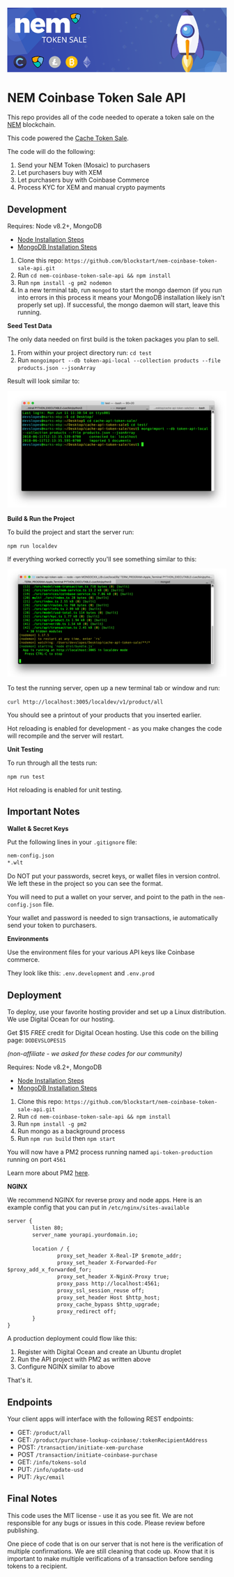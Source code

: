 ![nem token sale](/readme-images/nemtokensale.png?raw=true "NEM Token Sale")

# NEM Coinbase Token Sale API

This repo provides all of the code needed to operate a token sale on the [NEM](https://nem.io) blockchain. 

This code powered the [Cache Token Sale](https://getcache.io).

The code will do the following:

 1. Send your NEM Token (Mosaic) to purchasers
 2. Let purchasers buy with XEM
 3. Let purchasers buy with Coinbase Commerce
 4. Process KYC for XEM and manual crypto payments
  
## Development  
 
Requires: Node v8.2+, MongoDB

* [Node Installation Steps](https://nodejs.org/en/download/)
* [MongoDB Installation Steps](https://docs.mongodb.com/manual/administration/install-community/)
  
1. Clone this repo: `https://github.com/blockstart/nem-coinbase-token-sale-api.git`  
2.  Run `cd nem-coinbase-token-sale-api && npm install`
3. Run `npm install -g pm2 nodemon`
4. In a new terminal tab, run `mongod` to start the mongo daemon (if you run into errors in this process it means your MongoDB installation likely isn't properly set up). If successful, the mongo daemon will start, leave this running.

**Seed Test Data**

The only data needed on first build is the token packages you plan to sell.

1. From within your project directory run: `cd test`
2. Run `mongoimport --db token-api-local --collection products --file products.json --jsonArray`

Result will look similar to:

![seed import](/readme-images/seed-result.png?raw=true "Seed Import")

**Build & Run the Project**

To build the project and start the server run:

`npm run localdev`

If everything worked correctly you'll see something similar to this:

![local running](/readme-images/local-running.png?raw=true "local running")

To test the running server, open up a new terminal tab or window and run:

`curl http://localhost:3005/localdev/v1/product/all`

You should see a printout of your products that you inserted earlier.

Hot reloading is enabled for development - as you make changes the code will recompile and the server will restart.

**Unit Testing**

To run through all the tests run:  
  
`npm run test`

Hot reloading is enabled for unit testing.

## Important Notes

**Wallet & Secret Keys**

Put the following lines in your `.gitignore` file:

```bash
nem-config.json
*.wlt
```
Do NOT put your passwords, secret keys, or wallet files in version control. We left these in the project so you can see the format.

You will need to put a wallet on your server, and point to the path in the `nem-config.json` file.

Your wallet and password is needed to sign transactions, ie automatically send your token to purchasers.

**Environments**

Use the environment files for your various API keys like Coinbase commerce.

They look like this: `.env.development` and `.env.prod`

## Deployment

To deploy, use your favorite hosting provider and set up a Linux distribution. We use Digital Ocean for our hosting. 

Get $15 _FREE_ credit for Digital Ocean hosting. 
Use this code on the billing page: `DODEVSLOPES15`

*(non-affiliate - we asked for these codes for our community)*

Requires: Node v8.2+, MongoDB

* [Node Installation Steps](https://nodejs.org/en/download/)
* [MongoDB Installation Steps](https://docs.mongodb.com/manual/administration/install-community/)
  
1. Clone this repo: `https://github.com/blockstart/nem-coinbase-token-sale-api.git`  
2.  Run `cd nem-coinbase-token-sale-api && npm install`
3. Run `npm install -g pm2`
4. Run mongo as a background process
5. Run `npm run build` then `npm start`

You will now have a PM2 process running named `api-token-production` running on port `4561`

Learn more about PM2 [here](http://pm2.keymetrics.io/).

**NGINX**

We recommend NGINX for reverse proxy and node apps. Here is an example config that you can put in `/etc/nginx/sites-available`

```nginx
server {
        listen 80;
        server_name yourapi.yourdomain.io;

        location / {
                proxy_set_header X-Real-IP $remote_addr;
                proxy_set_header X-Forwarded-For $proxy_add_x_forwarded_for;
                proxy_set_header X-NginX-Proxy true;
                proxy_pass http://localhost:4561;
                proxy_ssl_session_reuse off;
                proxy_set_header Host $http_host;
                proxy_cache_bypass $http_upgrade;
                proxy_redirect off;
        }
}
```
A production deployment could flow like this:

1.  Register with Digital Ocean and create an Ubuntu droplet
2.  Run the API project with PM2 as written above
3.  Configure NGINX similar to above

That's it.

## Endpoints

Your client apps will interface with the following REST endpoints:

*  GET: `/product/all`
*  GET: `/product/purchase-lookup-coinbase/:tokenRecipientAddress`
*  POST: `/transaction/initiate-xem-purchase`
*  POST `/transaction/initiate-coinbase-purchase`
*  GET: `/info/tokens-sold`
*  PUT: `/info/update-usd`
*  PUT: `/kyc/email`

## Final Notes

This code uses the MIT license - use it as you see fit. We are not responsible for any bugs or issues in this code. Please review before publishing.

One piece of code that is on our server that is not here is the verification of multiple confirmations. We are still cleaning that code up. Know that it is important to make multiple verifications of a transaction before sending tokens
to a recipient.
  

